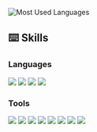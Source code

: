 
![Most Used Languages](https://github-readme-stats.vercel.app/api/top-langs/?username=dlct-wzx&theme=dark&layout=compact)

## ⌨️ Skills 

### Languages

 <img src="https://img.shields.io/badge/Verilog-FF0000?stype=flat-square&logo=xilinx&logoColor=00599C"/> <img src="https://img.shields.io/badge/Python-FECC00?stype=flat-square&logo=Python&logoColor=3776AB"/> <img src="https://img.shields.io/badge/C++-40AEF12?stype=flat-square&logo=cplusplus&logoColor=##00599C"/> <img src="https://img.shields.io/badge/cuda-40AEF0?stype=flat-square&logo=nvidia&logoColor=#76B900"/>

### Tools

<img src="https://img.shields.io/badge/Pycharm-40AEF12?stype=flat-square&logo=Pycharm&logoColor=000000"/> <img src="https://img.shields.io/badge/VSCode-4089F0?stype=flat-square&logo=VisualStudioCode&logoColor=21A3F1"/> <img src="https://img.shields.io/badge/VisualStudio-77AEF0?stype=flat-square&logo=VisualStudio&logoColor=C793F5"/> <img src="https://img.shields.io/badge/Pytorch-40AEF0?stype=flat-square&logo=Pytorch&logoColor=FF6F00"/> <img src="https://img.shields.io/badge/CMake-AECC00?stype=flat-square&logo=cmake&logoColor=064F8C"/> <img src="https://img.shields.io/badge/Linux-4298B8?stype=flat-square&logo=Linux&logoColor=FCC624"/> <img src="https://img.shields.io/badge/Anaconda-DDE072?stype=flat-square&logo=Anaconda&logoColor=44A833"/> <img src="https://img.shields.io/badge/Docker-FF4F8B?stype=flat-square&logo=Docker&logoColor=2496ED"/>

